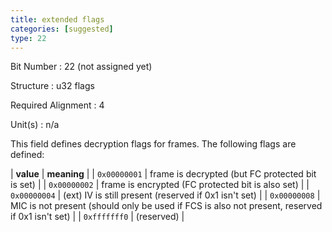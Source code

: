 ```yaml
---
title: extended flags
categories: [suggested]
type: 22
---
```

Bit Number
: 22 (not assigned yet)

Structure
: u32 flags

Required Alignment
: 4

Unit(s)
: n/a

This field defines decryption flags for frames. The following flags are
defined:

| **value** | **meaning** |
| `0x00000001` | frame is decrypted (but FC protected bit is set) |
| `0x00000002` | frame is encrypted (FC protected bit is also set) |
| `0x00000004` | (ext) IV is still present (reserved if 0x1 isn't set) |
| `0x00000008` | MIC is not present (should only be used if FCS is also not present, reserved if 0x1 isn't set) |
| `0xfffffff0` | (reserved) |
